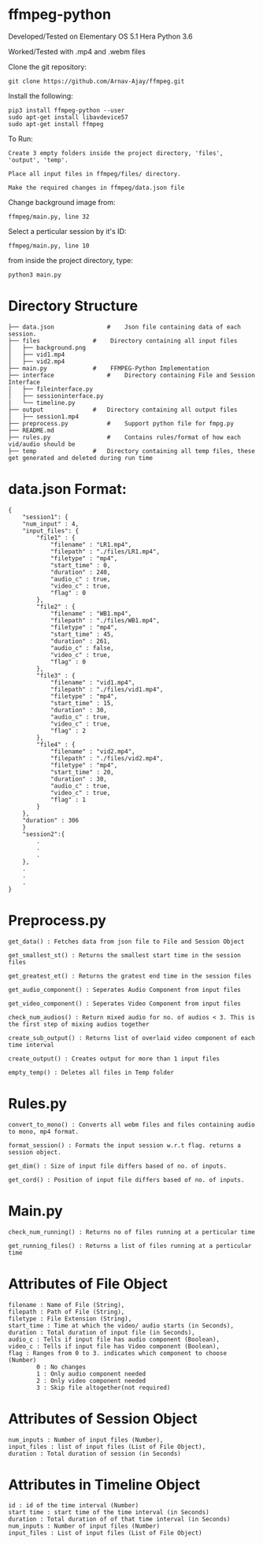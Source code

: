 # ffmpeg-python

Developed/Tested on Elementary OS 5.1 Hera
Python 3.6

Worked/Tested with .mp4 and .webm files

Clone the git repository:

	git clone https://github.com/Arnav-Ajay/ffmpeg.git

Install the following:

	pip3 install ffmpeg-python --user
	sudo apt-get install libavdevice57
	sudo apt-get install ffmpeg

To Run:

	Create 3 empty folders inside the project directory, 'files', 'output', 'temp'.

	Place all input files in ffmpeg/files/ directory.

	Make the required changes in ffmpeg/data.json file

Change background image from:
	
	ffmpeg/main.py, line 32
	
Select a perticular session by it's ID:

	ffmpeg/main.py, line 10

from inside the project directory, type:
		
	python3 main.py

# Directory Structure
	
	├── data.json				#    Json file containing data of each session.
	├── files				#    Directory containing all input files
	│   ├── background.png
	│   ├── vid1.mp4
	│   ├── vid2.mp4
	├── main.py				#    FFMPEG-Python Implementation
	├── interface				#    Directory containing File and Session Interface
	│   ├── fileinterface.py
	│   ├── sessioninterface.py
	|   └── timeline.py
	├── output				#   Directory containing all output files 
	│   ├── session1.mp4
	├── preprocess.py			#    Support python file for fmpg.py
	├── README.md
	├── rules.py				#    Contains rules/format of how each vid/audio should be
	├── temp				#   Directory containing all temp files, these get generated and deleted during run time

# data.json Format:

    {
        "session1": {
		"num_input" : 4,
		"input_files": {
            "file1" : {
                "filename" : "LR1.mp4",
                "filepath" : "./files/LR1.mp4",
                "filetype" : "mp4",
                "start_time" : 0,
                "duration" : 240,
                "audio_c" : true,
                "video_c" : true,
                "flag" : 0
            },
            "file2" : {
                "filename" : "WB1.mp4",
                "filepath" : "./files/WB1.mp4",
                "filetype" : "mp4",
                "start_time" : 45,
                "duration" : 261,
                "audio_c" : false,
                "video_c" : true,
                "flag" : 0
            },
            "file3" : {
                "filename" : "vid1.mp4",
                "filepath" : "./files/vid1.mp4",
                "filetype" : "mp4",
                "start_time" : 15,
                "duration" : 30,
                "audio_c" : true,
                "video_c" : true,
                "flag" : 2
            },
            "file4" : {
                "filename" : "vid2.mp4",
                "filepath" : "./files/vid2.mp4",
                "filetype" : "mp4",
                "start_time" : 20,
                "duration" : 30,
                "audio_c" : true,
                "video_c" : true,
                "flag" : 1
            }
		},
        "duration" : 306
        }
        "session2":{
	    	.
	    	.
	    	.
        },
	    .
	    .
	    .
    }

# Preprocess.py

	get_data() : Fetches data from json file to File and Session Object
	
	get_smallest_st() : Returns the smallest start time in the session files

	get_greatest_et() : Returns the gratest end time in the session files

	get_audio_component() : Seperates Audio Component from input files
	
	get_video_component() : Seperates Video Component from input files
	
	check_num_audios() : Return mixed audio for no. of audios < 3. This is the first step of mixing audios together
	
	create_sub_output() : Returns list of overlaid video component of each time interval

	create_output() : Creates output for more than 1 input files
	
	empty_temp() : Deletes all files in Temp folder
	
# Rules.py

	convert_to_mono() : Converts all webm files and files containing audio to mono, mp4 format.

	format_session() : Formats the input session w.r.t flag. returns a session object.

	get_dim() : Size of input file differs based of no. of inputs.
	
	get_cord() : Position of input file differs based of no. of inputs.
	
# Main.py

    check_num_running() : Returns no of files running at a perticular time

	get_running_files() : Returns a list of files running at a perticular time

# Attributes of File Object

	filename : Name of File (String),
	filepath : Path of File (String),
	filetype : File Extension (String),
	start_time : Time at which the video/ audio starts (in Seconds),
	duration : Total duration of input file (in Seconds),
	audio_c : Tells if input file has audio component (Boolean),
	video_c : Tells if input file has Video component (Boolean),
    flag : Ranges from 0 to 3. indicates which component to choose (Number)
			0 : No changes
			1 : Only audio component needed
			2 : Only video component needed
			3 : Skip file altogether(not required)

	
# Attributes of Session Object

	num_inputs : Number of input files (Number),
	input_files : list of input files (List of File Object),
	duration : Total duration of session (in Seconds)

# Attributes in Timeline Object

	id : id of the time interval (Number)
    start time : start time of the time interval (in Seconds)
    duration : Total duration of of that time interval (in Seconds)
	num_inputs : Number of input files (Number)
    input_files : List of input files (List of File Object)
